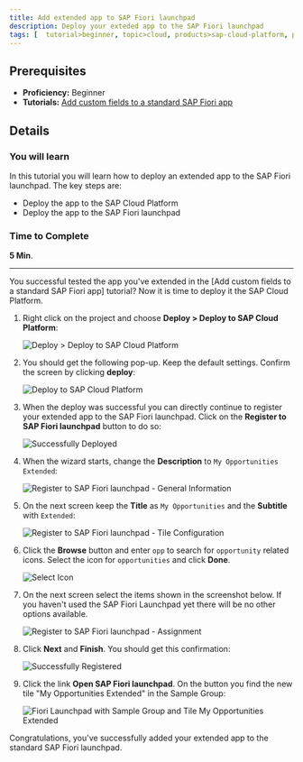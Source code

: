 ```yaml
---
title: Add extended app to SAP Fiori launchpad
description: Deploy your exteded app to the SAP Fiori launchpad
tags: [  tutorial>beginner, topic>cloud, products>sap-cloud-platform, products>sap-web-ide ]
---
```

## Prerequisites  
 - **Proficiency:** Beginner
 - **Tutorials:** [Add custom fields to a standard SAP Fiori app](http://www.sap.com/developer/tutorials/hcp-fiori-cloud-edition-add-fields.html)

## Details
### You will learn  
In this tutorial you will learn how to deploy an extended app to the SAP Fiori launchpad. The key steps are:

- Deploy the app to the SAP Cloud Platform
- Deploy the app to the SAP Fiori launchpad

### Time to Complete
**5 Min**.

---
You successful tested the app you've extended in the [Add custom fields to a standard SAP Fiori app] tutorial? Now it is time to deploy it the SAP Cloud Platform. 

1. Right click on the project and choose **Deploy > Deploy to SAP Cloud Platform**:

    ![Deploy > Deploy to SAP Cloud Platform](18.png)

2. You should get the following pop-up. Keep the default settings. Confirm the screen by clicking **deploy**:

    ![Deploy to SAP Cloud Platform](19.png)

3. When the deploy was successful you can directly continue to register your extended app to the SAP Fiori launchpad. Click on the **Register to SAP Fiori launchpad** button to do so:

    ![Successfully Deployed](20.png)

4. When the wizard starts, change the **Description** to `My Opportunities Extended`:

    ![Register to SAP Fiori launchpad - General Information](21.png)

5. On the next screen keep the **Title** as `My Opportunities` and the **Subtitle** with `Extended`:

    ![Register to SAP Fiori launchpad - Tile Configuration](22.png)

6. Click the **Browse** button and enter `opp` to search for `opportunity` related icons. Select the icon for `opportunities` and click **Done**.

    ![Select Icon](23.png)

7. On the next screen select the items shown in the screenshot below. If you haven't used the SAP Fiori Launchpad yet there will be no other options available.

    ![Register to SAP Fiori launchpad - Assignment](24.png)

8. Click **Next** and **Finish**. You should get this confirmation:

    ![Successfully Registered](25.png)

9. Click the link **Open SAP Fiori launchpad**. On the button you find the new tile "My Opportunities Extended" in the Sample Group:

    ![Fiori Launchpad with Sample Group and Tile My Opportunities Extended](26.png)

Congratulations, you've successfully added your extended app to the standard SAP Fiori launchpad.